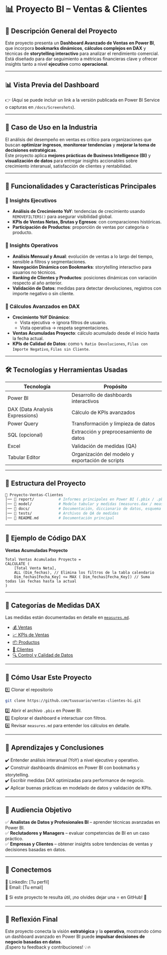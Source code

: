 # 📊 Proyecto BI – Ventas & Clientes

## 📌 Descripción General del Proyecto
Este proyecto presenta un **Dashboard Avanzado de Ventas en Power BI**, que incorpora **bookmarks dinámicos**, **cálculos complejos en DAX** y técnicas de **storytelling interactivo** para analizar el rendimiento comercial.  
Está diseñado para dar seguimiento a métricas financieras clave y ofrecer insights tanto a nivel **ejecutivo** como **operacional**.

---

## 📊 Vista Previa del Dashboard
👉 (Aquí se puede incluir un link a la versión publicada en Power BI Service o capturas en `/docs/Screenshots`).

---

## 🏢 Caso de Uso en la Industria
El análisis del desempeño en ventas es crítico para organizaciones que buscan **optimizar ingresos**, **monitorear tendencias** y **mejorar la toma de decisiones estratégicas**.  
Este proyecto aplica **mejores prácticas de Business Intelligence (BI)** y **visualización de datos** para entregar insights accionables sobre crecimiento interanual, satisfacción de clientes y rentabilidad.

---

## 🔹 Funcionalidades y Características Principales

### 📌 Insights Ejecutivos
- **Análisis de Crecimiento YoY**: tendencias de crecimiento usando `REMOVEFILTERS()` para asegurar visibilidad global.  
- **KPIs de Ventas Netas, Brutas y Egresos**: con comparaciones históricas.  
- **Participación de Productos**: proporción de ventas por categoría o producto.  

### 📌 Insights Operativos
- **Análisis Mensual y Anual**: evolución de ventas a lo largo del tiempo, sensible a filtros y segmentaciones.  
- **Navegación Dinámica con Bookmarks**: storytelling interactivo para usuarios no técnicos.  
- **Ranking de Clientes y Productos**: posiciones dinámicas con variación respecto al año anterior.  
- **Validación de Datos**: medidas para detectar devoluciones, registros con importe negativo o sin cliente.  

### 📌 Cálculos Avanzados en DAX
- **Crecimiento YoY Dinámico**:  
  - Vista ejecutiva → ignora filtros de usuario.  
  - Vista operativa → respeta segmentaciones.  
- **Ventas Acumuladas Proyecto**: cálculo acumulado desde el inicio hasta la fecha actual.  
- **KPIs de Calidad de Datos**: como `% Ratio Devoluciones`, `Filas con Importe Negativo`, `Filas sin Cliente`.  

---

## 🛠️ Tecnologías y Herramientas Usadas

| Tecnología  | Propósito |
|-------------|-----------|
| Power BI    | Desarrollo de dashboards interactivos |
| DAX (Data Analysis Expressions) | Cálculo de KPIs avanzados |
| Power Query | Transformación y limpieza de datos |
| SQL (opcional) | Extracción y preprocesamiento de datos |
| Excel       | Validación de medidas (QA) |
| Tabular Editor | Organización del modelo y exportación de scripts |

---

## 📂 Estructura del Proyecto
```bash
📁 Proyecto-Ventas-Clientes
│── 📂 report/           # Informes principales en Power BI (.pbix / .pbit)
│── 📂 model/            # Modelo tabular y medidas (measures.dax / measures.md)
│── 📂 docs/             # Documentación, diccionario de datos, esquema relacional
│── 📂 tests/            # Archivos de QA de medidas
│── 📜 README.md         # Documentación principal
```

---

## 📌 Ejemplo de Código DAX

**Ventas Acumuladas Proyecto**  
```DAX
Total Ventas Acumuladas Proyecto =
CALCULATE (
    [Total Venta Neta],
    ALL (Dim_fechas), // Elimina los filtros de la tabla calendario
    Dim_fechas[Fecha_Key] <= MAX ( Dim_fechas[Fecha_Key]) // Suma todas las fechas hasta la actual
)
```

---

## 🔗 Categorías de Medidas DAX
Las medidas están documentadas en detalle en [`measures.md`](./model/measures.md).  

- [💰 Ventas](./model/measures.md#-ventas)  
- [📈 KPIs de Ventas](./model/measures.md#-kpis-de-ventas)  
- [📦 Productos](./model/measures.md#-productos)  
- [👥 Clientes](./model/measures.md#-clientes)  
- [🔍 Control y Calidad de Datos](./model/measures.md#-control-y-calidad-de-datos)  

---

## 🚀 Cómo Usar Este Proyecto
1️⃣ Clonar el repositorio  
```bash
git clone https://github.com/tuusuario/ventas-clientes-bi.git
```  
2️⃣ Abrir el archivo `.pbix` en Power BI.  
3️⃣ Explorar el dashboard e interactuar con filtros.  
4️⃣ Revisar `measures.md` para entender los cálculos en detalle.  

---

## 🔮 Aprendizajes y Conclusiones
✔️ Entender análisis interanual (YoY) a nivel ejecutivo y operativo.  
✔️ Construir dashboards dinámicos en Power BI con bookmarks y storytelling.  
✔️ Escribir medidas DAX optimizadas para performance de negocio.  
✔️ Aplicar buenas prácticas en modelado de datos y validación de KPIs.  

---

## 🎯 Audiencia Objetivo
✅ **Analistas de Datos y Profesionales BI** – aprender técnicas avanzadas en Power BI.  
✅ **Reclutadores y Managers** – evaluar competencias de BI en un caso práctico.  
✅ **Empresas y Clientes** – obtener insights sobre tendencias de ventas y decisiones basadas en datos.  

---

## 📢 Conectemos
🔗 LinkedIn: [Tu perfil]  
📧 Email: [Tu email]  

🙌 Si este proyecto te resulta útil, ¡no olvides dejar una ⭐ en GitHub! 🚀

---

## 📌 Reflexión Final
Este proyecto conecta la visión **estratégica** y la **operativa**, mostrando cómo un dashboard avanzado en Power BI puede **impulsar decisiones de negocio basadas en datos**.  
¡Espero tu feedback y contribuciones! 💡🔥
